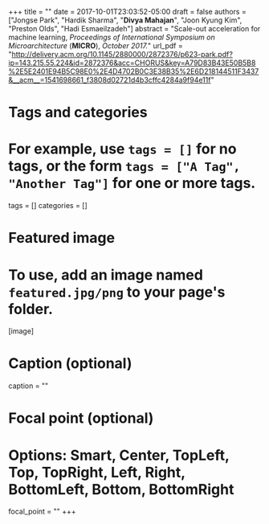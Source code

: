 +++
title = ""
date = 2017-10-01T23:03:52-05:00
draft = false
authors = ["Jongse Park", "Hardik Sharma", "**Divya Mahajan**", "Joon Kyung Kim", "Preston Olds", "Hadi Esmaeilzadeh"]
abstract = "Scale-out acceleration for machine learning, *Proceedings of International Symposium on Microarchitecture* (**MICRO**), *October 2017.*"
url_pdf = "http://delivery.acm.org/10.1145/2880000/2872376/p623-park.pdf?ip=143.215.55.224&id=2872376&acc=CHORUS&key=A79D83B43E50B5B8%2E5E2401E94B5C98E0%2E4D4702B0C3E38B35%2E6D218144511F3437&__acm__=1541698661_f3808d02721d4b3cffc4284a9f94e11f"

# Tags and categories
# For example, use `tags = []` for no tags, or the form `tags = ["A Tag", "Another Tag"]` for one or more tags.
tags = []
categories = []

# Featured image
# To use, add an image named `featured.jpg/png` to your page's folder. 
[image]
  # Caption (optional)
 caption = ""

  # Focal point (optional)
  # Options: Smart, Center, TopLeft, Top, TopRight, Left, Right, BottomLeft, Bottom, BottomRight
  focal_point = ""
+++

